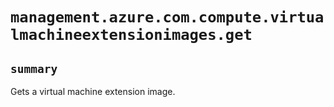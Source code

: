 # `management.azure.com.compute.virtualmachineextensionimages.get`

## `summary`
Gets a virtual machine extension image.


